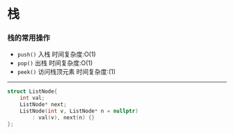 # 栈
### 栈的常用操作
- `push()`  入栈  时间复杂度:O(1)  
- `pop()`   出栈  时间复杂度:O(1)
- `peek()`  访问栈顶元素  时间复杂度:(1)

---
```cpp
struct ListNode{
    int val;
    ListNode* next;
    ListNode(int v, ListNode* n = nullptr)
        : val(v), next(n) {}
};
```
